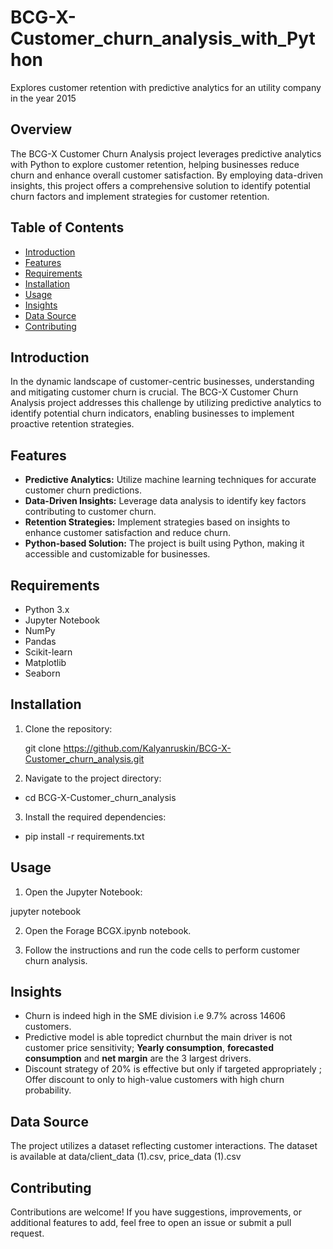 # BCG-X-Customer_churn_analysis_with_Python
Explores customer retention with predictive analytics for an utility company in the year 2015

## Overview

The BCG-X Customer Churn Analysis project leverages predictive analytics with Python to explore customer retention, helping businesses reduce churn and enhance overall customer satisfaction. By employing data-driven insights, this project offers a comprehensive solution to identify potential churn factors and implement strategies for customer retention.

## Table of Contents

- [Introduction](#introduction)
- [Features](#features)
- [Requirements](#requirements)
- [Installation](#installation)
- [Usage](#usage)
- [Insights](#insights)
- [Data Source](#data-source)
- [Contributing](#contributing)

## Introduction

In the dynamic landscape of customer-centric businesses, understanding and mitigating customer churn is crucial. The BCG-X Customer Churn Analysis project addresses this challenge by utilizing predictive analytics to identify potential churn indicators, enabling businesses to implement proactive retention strategies.

## Features

- **Predictive Analytics:** Utilize machine learning techniques for accurate customer churn predictions.
- **Data-Driven Insights:** Leverage data analysis to identify key factors contributing to customer churn.
- **Retention Strategies:** Implement strategies based on insights to enhance customer satisfaction and reduce churn.
- **Python-based Solution:** The project is built using Python, making it accessible and customizable for businesses.

## Requirements

- Python 3.x
- Jupyter Notebook
- NumPy
- Pandas
- Scikit-learn
- Matplotlib
- Seaborn

## Installation

1. Clone the repository:

   git clone https://github.com/Kalyanruskin/BCG-X-Customer_churn_analysis.git
   
2. Navigate to the project directory:

- cd BCG-X-Customer_churn_analysis

3. Install the required dependencies:

- pip install -r requirements.txt

## Usage

1. Open the Jupyter Notebook:

  jupyter notebook

2. Open the Forage BCGX.ipynb notebook.

3. Follow the instructions and run the code cells to perform customer churn analysis.

## Insights

- Churn is indeed high in the SME division i.e 9.7% across 14606 customers.
- Predictive model is able topredict churnbut the main driver is not customer price sensitivity; **Yearly consumption**, **forecasted consumption** and **net margin** are the 3 largest drivers.
- Discount strategy of 20% is effective but only if targeted appropriately ; Offer discount to only to high-value customers with high churn probability.

## Data Source

The project utilizes a dataset reflecting customer interactions. The dataset is available at data/client_data (1).csv, price_data (1).csv

## Contributing

Contributions are welcome! If you have suggestions, improvements, or additional features to add, feel free to open an issue or submit a pull request.
